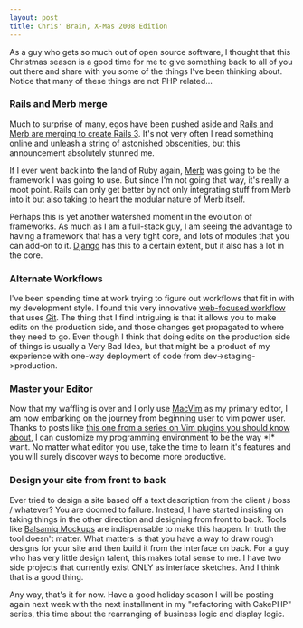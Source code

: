 ```yaml
--- 
layout: post
title: Chris' Brain, X-Mas 2008 Edition
---
```

<p>As a guy who gets so much out of open source software, I thought that this Christmas season is a good time for me to give something back to all of you out there and share with you some of the things I've been thinking about.  Notice that many of these things are not PHP related...
</p>
<h3>Rails and Merb merge</h3>
<p>Much to surprise of many, egos have been pushed aside and <a href="http://yehudakatz.com/2008/12/23/rails-and-merb-merge/">Rails and Merb are merging to create Rails 3</a>.  It's not very often I read something online and unleash a string of astonished obscenities, but this announcement absolutely stunned me.</p>
<p>
If I ever went back into the land of Ruby again, <a href="http://merbivore">Merb</a> was going to be the framework I was going to use.  But since I'm not going that way, it's really a moot point.  Rails can only get better by not only integrating stuff from Merb into it but also taking to heart the modular nature of Merb itself.
</p>
<p>
Perhaps this is yet another watershed moment in the evolution of frameworks.  As much as I am a full-stack guy, I am seeing the advantage to having a framework that has a very tight core, and lots of modules that you can add-on to it.  <a href="http://www.djangoproject.org">Django</a> has this to a certain extent, but it also has a lot in the core.
</p>
<h3>Alternate Workflows</h3>
<p>
I've been spending time at work trying to figure out workflows that fit in with my development style.  I found this very innovative <a href="http://joemaller.com/2008/11/25/a-web-focused-git-workflow/">web-focused workflow</a> that uses <a href="http://git.or.cz">Git</a>.  The thing that I find intriguing is that it allows you to make edits on the production side, and those changes get propagated to where they need to go.  Even though I think that doing edits on the production side of things is usually a Very Bad Idea, but that might be a product of my experience with one-way deployment of code from dev->staging->production.
</p>
<h3>Master your Editor</h3>
<p>
Now that my waffling is over and I only use <a href="http://code.google.com/p/macvim/">MacVim</a> as my primary editor, I am now embarking on the journey from beginning user to vim power user.  Thanks to posts like <a href="http://www.catonmat.net/blog/vim-plugins-surround-vim/">this one from a series on Vim plugins you should know about</a>, I can customize my programming environment to be the way *I* want.  No matter what editor you use, take the time to learn it's features and you will surely discover ways to become more productive.
</p>
<h3>Design your site from front to back</h3>
<p>
Ever tried to design a site based off a text description from the client / boss / whatever?  You are doomed to failure.  Instead, I have started insisting on taking things in the other direction and designing from front to back.  Tools like <a href="http://www.balsamiq.com/products/mockups">Balsamiq Mockups</a> are indispensable to make this happen.  In truth the tool doesn't matter.  What matters is that you have a way to draw rough designs for your site and then build it from the interface on back.  For a guy who has very little design talent, this makes total sense to me.  I have two side projects that currently exist ONLY as interface sketches.  And I think that is a good thing.
</p>
<p>Any way, that's it for now.  Have a good holiday season I will be posting again next week with the next installment in my "refactoring with CakePHP" series, this time about the rearranging of business logic and display logic.
</p>
